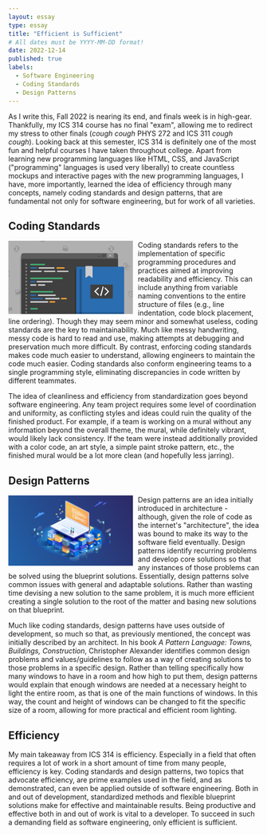```yaml
---
layout: essay
type: essay
title: "Efficient is Sufficient"
# All dates must be YYYY-MM-DD format!
date: 2022-12-14
published: true
labels:
  - Software Engineering
  - Coding Standards
  - Design Patterns
---
```


As I write this, Fall 2022 is nearing its end, and finals week is in high-gear. Thankfully, my ICS 314 course has no final "exam", allowing me to redirect my stress to other finals (*cough cough* PHYS 272 and ICS 311 *cough cough*). Looking back at this semester, ICS 314 is definitely one of the most fun and helpful courses I have taken throughout college. Apart from learning new programming languages like HTML, CSS, and JavaScript ("programming" languages is used very liberally) to create countless mockups and interactive pages with the new programming languages, I have, more importantly, learned the idea of efficiency through many concepts, namely coding standards and design patterns, that are fundamental not only for software engineering, but for work of all varieties.

## Coding Standards

<img width=250 src="../img/standards.png" align="left" style="margin: 0 10px 0 0">

Coding standards refers to the implementation of specific programming procedures and practices aimed at improving readability and efficiency. This can include anything from variable naming conventions to the entire structure of files (e.g., line indentation, code block placement, line ordering). Though they may seem minor and somewhat useless, coding standards are the key to maintainability. Much like messy handwriting, messy code is hard to read and use, making attempts at debugging and preservation much more difficult. By contrast, enforcing coding standards makes code much easier to understand, allowing engineers to maintain the code much easier. Coding standards also conform engineering teams to a single programming style, eliminating discrepancies in code written by different teammates. 

The idea of cleanliness and efficiency from standardization goes beyond software engineering. Any team project requires some level of coordination and uniformity, as conflicting styles and ideas could ruin the quality of the finished product. For example, if a team is working on a mural without any information beyond the overall theme, the mural, while definitely vibrant, would likely lack consistency. If the team were instead additionally provided with a color code, an art style, a simple paint stroke pattern, etc., the finished mural would be a lot more clean (and hopefully less jarring).

## Design Patterns

<img width=250 src="../img/design-pattern.png" align="left" style="margin: 0 10px 0 0">

Design patterns are an idea initially introduced in architecture - although, given the role of code as the internet's "architecture", the idea was bound to make its way to the software field eventually. Design patterns identify recurring problems and develop core solutions so that any instances of those problems can be solved using the blueprint solutions. Essentially, design patterns solve common issues with general and adaptable solutions. Rather than wasting time devising a new solution to the same problem, it is much more efficient creating a single solution to the root of the matter and basing new solutions on that blueprint.

Much like coding standards, design patterns have uses outside of development, so much so that, as previously mentioned, the concept was initially described by an architect. In his book <em>A Pattern Language: Towns, Buildings, Construction</em>, Christopher Alexander identifies common design problems and values/guidelines to follow as a way of creating solutions to those problems in a specific design. Rather than telling specifically how many windows to have in a room and how high to put them, design patterns would explain that enough windows are needed at a necessary height to light the entire room, as that is one of the main functions of windows. In this way, the count and height of windows can be changed to fit the specific size of a room, allowing for more practical and efficient room lighting.

## Efficiency

My main takeaway from ICS 314 is efficiency. Especially in a field that often requires a lot of work in a short amount of time from many people, efficiency is key. Coding standards and design patterns, two topics that advocate efficiency, are prime examples used in the field, and as demonstrated, can even be applied outside of software engineering. Both in and out of development, standardized methods and flexible blueprint solutions make for effective and maintainable results. Being productive and effective both in and out of work is vital to a developer. To succeed in such a demanding field as software engineering, only efficient is sufficient.
